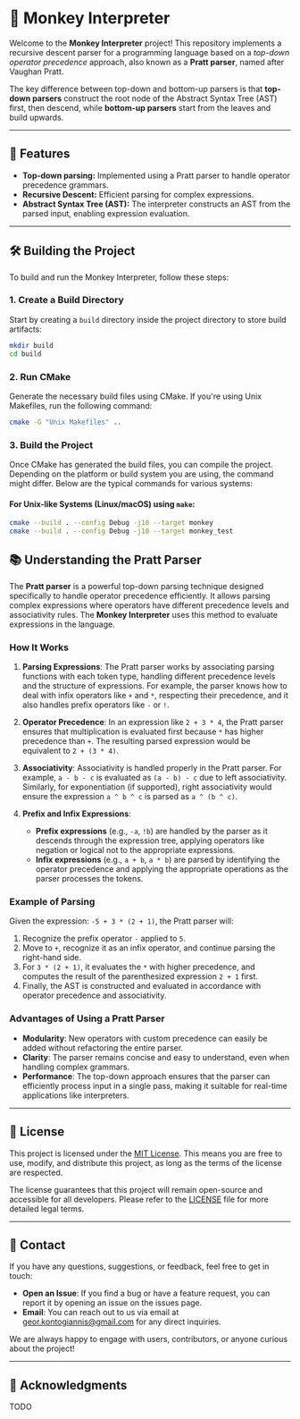 # 🐒 Monkey Interpreter

Welcome to the **Monkey Interpreter** project! This repository implements a recursive descent parser for a programming language based on a *top-down operator precedence* approach, also known as a **Pratt parser**, named after Vaughan Pratt.

The key difference between top-down and bottom-up parsers is that **top-down parsers** construct the root node of the Abstract Syntax Tree (AST) first, then descend, while **bottom-up parsers** start from the leaves and build upwards.

---

## 🚀 Features

- **Top-down parsing:** Implemented using a Pratt parser to handle operator precedence grammars.
- **Recursive Descent:** Efficient parsing for complex expressions.
- **Abstract Syntax Tree (AST):** The interpreter constructs an AST from the parsed input, enabling expression evaluation.

---

## 🛠️ Building the Project

To build and run the Monkey Interpreter, follow these steps:

### 1. Create a Build Directory

Start by creating a `build` directory inside the project directory to store build artifacts:

```bash
mkdir build
cd build
```
### 2. Run CMake

Generate the necessary build files using CMake. If you're using Unix Makefiles, run the following command:

```bash
cmake -G "Unix Makefiles" ..
```
### 3. Build the Project

Once CMake has generated the build files, you can compile the project. Depending on the platform or build system you are using, the command might differ. Below are the typical commands for various systems:

#### For Unix-like Systems (Linux/macOS) using `make`:

```bash
cmake --build . --config Debug -j10 --target monkey
cmake --build . --config Debug -j10 --target monkey_test
```

## 📚 Understanding the Pratt Parser

The **Pratt parser** is a powerful top-down parsing technique designed specifically to handle operator precedence efficiently. It allows parsing complex expressions where operators have different precedence levels and associativity rules. The **Monkey Interpreter** uses this method to evaluate expressions in the language.

### How It Works

1. **Parsing Expressions**:
   The Pratt parser works by associating parsing functions with each token type, handling different precedence levels and the structure of expressions. For example, the parser knows how to deal with infix operators like `+` and `*`, respecting their precedence, and it also handles prefix operators like `-` or `!`.

2. **Operator Precedence**:
   In an expression like `2 + 3 * 4`, the Pratt parser ensures that multiplication is evaluated first because `*` has higher precedence than `+`. The resulting parsed expression would be equivalent to `2 + (3 * 4)`.

3. **Associativity**:
   Associativity is handled properly in the Pratt parser. For example, `a - b - c` is evaluated as `(a - b) - c` due to left associativity. Similarly, for exponentiation (if supported), right associativity would ensure the expression `a ^ b ^ c` is parsed as `a ^ (b ^ c)`.

4. **Prefix and Infix Expressions**:
   - **Prefix expressions** (e.g., `-a`, `!b`) are handled by the parser as it descends through the expression tree, applying operators like negation or logical not to the appropriate expressions.
   - **Infix expressions** (e.g., `a + b`, `a * b`) are parsed by identifying the operator precedence and applying the appropriate operations as the parser processes the tokens.

### Example of Parsing

Given the expression: `-5 + 3 * (2 + 1)`, the Pratt parser will:
1. Recognize the prefix operator `-` applied to `5`.
2. Move to `+`, recognize it as an infix operator, and continue parsing the right-hand side.
3. For `3 * (2 + 1)`, it evaluates the `*` with higher precedence, and computes the result of the parenthesized expression `2 + 1` first.
4. Finally, the AST is constructed and evaluated in accordance with operator precedence and associativity.

### Advantages of Using a Pratt Parser
- **Modularity**: New operators with custom precedence can easily be added without refactoring the entire parser.
- **Clarity**: The parser remains concise and easy to understand, even when handling complex grammars.
- **Performance**: The top-down approach ensures that the parser can efficiently process input in a single pass, making it suitable for real-time applications like interpreters.

---

## 📜 License

This project is licensed under the [MIT License](./LICENSE). This means you are free to use, modify, and distribute this project, as long as the terms of the license are respected.

The license guarantees that this project will remain open-source and accessible for all developers. Please refer to the [LICENSE](./LICENSE) file for more detailed legal terms.

---
## 💬 Contact

If you have any questions, suggestions, or feedback, feel free to get in touch:

- **Open an Issue**: If you find a bug or have a feature request, you can report it by opening an issue on the issues page.
- **Email**: You can reach out to us via email at [geor.kontogiannis@gmail.com](mailto:geor.kontogiannis@gmail.com) for any direct inquiries.


We are always happy to engage with users, contributors, or anyone curious about the project!

---

## 🌟 Acknowledgments

TODO
